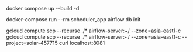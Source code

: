 docker compose up --build -d

docker-compose run --rm scheduler_app airflow db init

gcloud compute scp --recurse ./* airflow-server:~/ --zone=asia-east1-c
gcloud compute scp --recurse ./* airflow-server:~/ --zone=asia-east1-c --project=solar-457715
curl localhost:8081